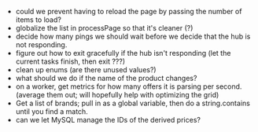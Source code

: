 ﻿- could we prevent having to reload the page by passing the number of items to load? 
- globalize the list<int> in processPage so that it's cleaner (?)
- decide how many pings we should wait before we decide that the hub is not responding.
- figure out how to exit gracefully if the hub isn't responding (let the current tasks finish, then exit ???)
- clean up enums (are there unused values?)
- what should we do if the name of the product changes?
- on a worker, get metrics for how many offers it is parsing per second. (average them out; will hopefully help with optimizing the grid)
- Get a list of brands; pull in as a global variable, then do a string.contains until you find a match.
- can we let MySQL manage the IDs of the derived prices?